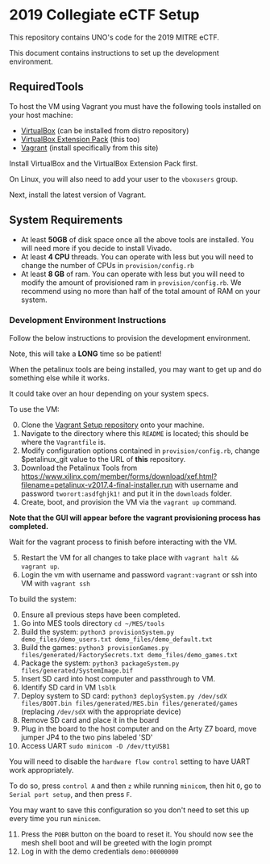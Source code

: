 # 2019 Collegiate eCTF Setup

This repository contains UNO's code for the 2019 MITRE eCTF.

This document contains instructions to set up the development environment.

## RequiredTools

To host the VM using Vagrant you must have the following tools installed on your host machine:

- [VirtualBox](https://www.virtualbox.org/) (can be installed from distro repository)
- [VirtualBox Extension Pack](https://www.virtualbox.org/wiki/Downloads) (this too)
- [Vagrant](https://www.vagrantup.com/) (install specifically from this site)


Install VirtualBox and the VirtualBox Extension Pack first.

On Linux, you will also need to add your user to the `vboxusers` group.

Next, install the latest version of Vagrant.

## System Requirements

- At least **50GB** of disk space once all the above tools are installed. You will need more if you decide to install Vivado.
- At least **4 CPU** threads. You can operate with less but you will need to change the number of CPUs in `provision/config.rb`
- At least **8 GB** of ram. You can operate with less but you will need to modify the amount of provisioned ram in `provision/config.rb`. We recommend using no more than half of the total amount of RAM on your system.

### Development Environment Instructions

Follow the below instructions to provision the development environment.

Note, this will take a **LONG** time so be patient!

When the petalinux tools are being installed, you may want to get up and do something else while it works.

It could take over an hour depending on your system specs.

To use the VM:

0. Clone the [Vagrant Setup repository](https://github.com/mitre-cyber-academy/2019-ectf-vagrant) onto your machine.
1. Navigate to the directory where this `README` is located; this should be where the `Vagrantfile` is.
2. Modify configuration options contained in `provision/config.rb`, change $petalinux_git value to the URL of **this** repository.
3. Download the Petalinux Tools from https://www.xilinx.com/member/forms/download/xef.html?filename=petalinux-v2017.4-final-installer.run with username and password `tworort:asdfghjk1!` and put it in the `downloads` folder.
4. Create, boot, and provision the VM via the `vagrant up` command.

**Note that the GUI will appear before the vagrant provisioning process has completed.**

Wait for the vagrant process to finish before interacting with the VM.

5. Restart the VM for all changes to take place with `vagrant halt && vagrant up`.
6. Login the vm with username and password `vagrant:vagrant` or ssh into VM with `vagrant ssh`


To build the system:

0. Ensure all previous steps have been completed.
1. Go into MES tools directory `cd ~/MES/tools`
2. Build the system: `python3 provisionSystem.py demo_files/demo_users.txt demo_files/demo_default.txt`
3. Build the games: `python3 provisionGames.py files/generated/FactorySecrets.txt demo_files/demo_games.txt`
4. Package the system: `python3 packageSystem.py files/generated/SystemImage.bif`
5. Insert SD card into host computer and passthrough to VM.
6. Identify SD card in VM `lsblk`
7. Deploy system to SD card: `python3 deploySystem.py /dev/sdX files/BOOT.bin files/generated/MES.bin files/generated/games` (replacing `/dev/sdX` with the appropriate device)
8. Remove SD card and place it in the board
9. Plug in the board to the host computer and on the Arty Z7 board, move jumper JP4 to the two pins labeled 'SD'
10. Access UART `sudo minicom -D /dev/ttyUSB1`

You will need to disable the `hardware flow control` setting to have UART work appropriately.

To do so, press `control A` and then `z` while running `minicom`, then hit `O`, go to `Serial port setup`, and then press `F`.

You may want to save this configuration so you don't need to set this up every time you run `minicom`.

11. Press the `POBR` button on the board to reset it. You should now see the mesh shell boot and will be greeted with the login prompt
12. Log in with the demo credentials `demo:00000000`

